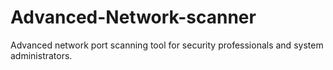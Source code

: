 # Advanced-Network-scanner
Advanced network port scanning tool for security professionals and system administrators.
